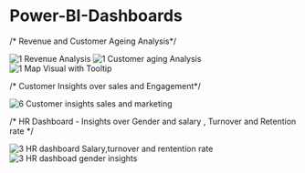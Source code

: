 # Power-BI-Dashboards
/* Revenue and Customer Ageing Analysis*/


![1 Revenue Analysis](https://user-images.githubusercontent.com/85949588/122102916-98f85e80-ce33-11eb-8aee-e60b8334335d.jpg)
![1 Customer aging Analysis](https://user-images.githubusercontent.com/85949588/122103139-e5439e80-ce33-11eb-90e1-13791e759195.jpg)
![1  Map Visual with Tooltip](https://user-images.githubusercontent.com/85949588/122103232-03110380-ce34-11eb-8599-be8c79f4ca52.jpg)






/* Customer Insights over sales and Engagement*/ 


![6  Customer insights sales and marketing](https://user-images.githubusercontent.com/85949588/122104216-1375ae00-ce35-11eb-8b71-d331e54241fe.jpg)







/* HR Dashboard - Insights over Gender and salary , Turnover and Retention rate */


![3  HR dashboard Salary,turnover and rentention rate](https://user-images.githubusercontent.com/85949588/122113945-5be69900-ce40-11eb-8d89-1c31c8098717.jpg)
![3 HR dashboad gender insights](https://user-images.githubusercontent.com/85949588/122114359-cf88a600-ce40-11eb-8e52-46257355f963.jpg)
